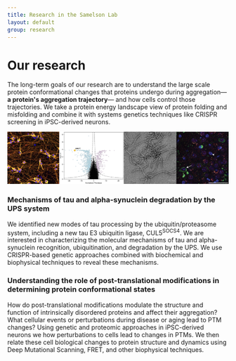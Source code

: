 ```yaml
---
title: Research in the Samelson Lab
layout: default
group: research
---
```


<div class="row">

# Our research
The long-term goals of our research are to understand the large scale protein conformational changes that proteins undergo during aggregation—**a protein's aggregation trajectory**— and how cells control those trajectories. We take a protein energy landscape view of protein folding and misfolding and combine it with systems genetics techniques like CRISPR screening in iPSC-derived neurons.
</div>

<img class="img-fluid" src="/static/img/Research/ResearchBanner.png" title="This is a placeholder image I took!" alt="This is a placeholder image I took!">

### Mechanisms of tau and alpha-synuclein degradation by the UPS system
We identified new modes of tau processing by the ubiquitin/proteasome system, including a new tau E3 ubiquitin ligase, CUL5<SUP>SOCS4</SUP>. We are interested in characterizing the molecular mechanisms of tau and alpha-synuclein recognition, ubiquitination, and degradation by the UPS. We use CRISPR-based genetic approaches combined with biochemical and biophysical techniques to reveal these mechanisms.

### Understanding the role of post-translational modifications in determining protein conformational states
How  do post-translational modifications modulate the structure and function of intrinsically disordered proteins and affect their aggregation? What cellular events or perturbations during disease or aging lead to PTM changes? Using genetic and proteomic approaches in iPSC-derived neurons we how perturbations to cells lead to changes in PTMs. We then relate these cell biological changes to protein structure and dynamics using Deep Mutational Scanning, FRET, and other biophysical techniques.
